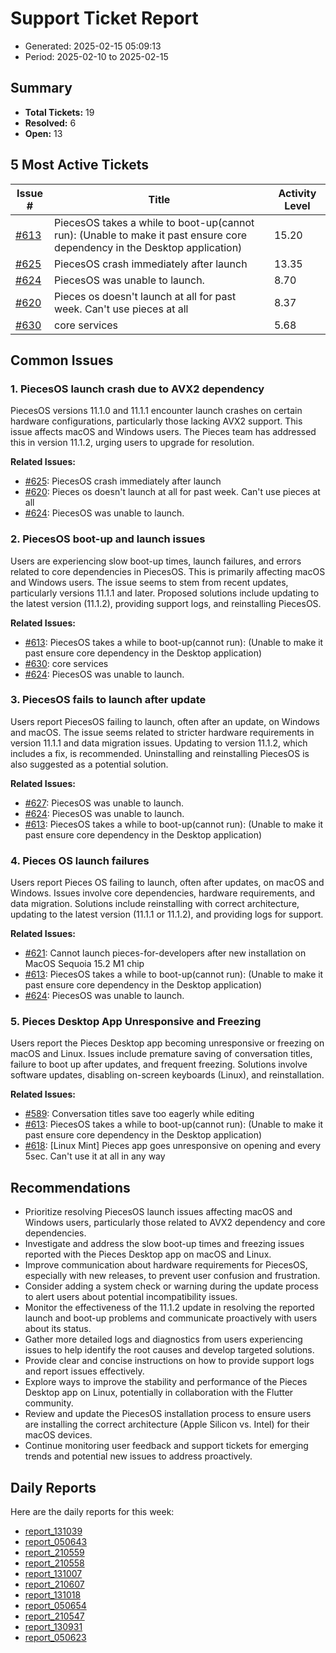 # Support Ticket Report
- Generated: 2025-02-15 05:09:13
- Period: 2025-02-10 to 2025-02-15

## Summary
- **Total Tickets:** 19
- **Resolved:** 6
- **Open:** 13

## 5 Most Active Tickets
| Issue # | Title | Activity Level |
|---------|-------|----------------|
| [#613](https://github.com/pieces-app/support/issues/613) | PiecesOS takes a while to boot-up(cannot run): (Unable to make it past ensure core dependency in the Desktop application) | 15.20 |
| [#625](https://github.com/pieces-app/support/issues/625) | PiecesOS crash immediately after launch | 13.35 |
| [#624](https://github.com/pieces-app/support/issues/624) | PiecesOS was unable to launch. | 8.70 |
| [#620](https://github.com/pieces-app/support/issues/620) | Pieces os doesn't launch at all for past week. Can't use pieces at all | 8.37 |
| [#630](https://github.com/pieces-app/support/issues/630) | core services | 5.68 |

## Common Issues
### 1. PiecesOS launch crash due to AVX2 dependency
PiecesOS versions 11.1.0 and 11.1.1 encounter launch crashes on certain hardware configurations, particularly those lacking AVX2 support. This issue affects macOS and Windows users. The Pieces team has addressed this in version 11.1.2, urging users to upgrade for resolution.

**Related Issues:**
- [#625](https://github.com/pieces-app/support/issues/625): PiecesOS crash immediately after launch
- [#620](https://github.com/pieces-app/support/issues/620): Pieces os doesn't launch at all for past week. Can't use pieces at all
- [#624](https://github.com/pieces-app/support/issues/624): PiecesOS was unable to launch.

### 2. PiecesOS boot-up and launch issues
Users are experiencing slow boot-up times, launch failures, and errors related to core dependencies in PiecesOS. This is primarily affecting macOS and Windows users. The issue seems to stem from recent updates, particularly versions 11.1.1 and later. Proposed solutions include updating to the latest version (11.1.2), providing support logs, and reinstalling PiecesOS.

**Related Issues:**
- [#613](https://github.com/pieces-app/support/issues/613): PiecesOS takes a while to boot-up(cannot run): (Unable to make it past ensure core dependency in the Desktop application)
- [#630](https://github.com/pieces-app/support/issues/630): core services
- [#624](https://github.com/pieces-app/support/issues/624): PiecesOS was unable to launch.

### 3. PiecesOS fails to launch after update
Users report PiecesOS failing to launch, often after an update, on Windows and macOS.  The issue seems related to stricter hardware requirements in version 11.1.1 and data migration issues.  Updating to version 11.1.2, which includes a fix, is recommended.  Uninstalling and reinstalling PiecesOS is also suggested as a potential solution.

**Related Issues:**
- [#627](https://github.com/pieces-app/support/issues/627): PiecesOS was unable to launch.
- [#624](https://github.com/pieces-app/support/issues/624): PiecesOS was unable to launch.
- [#613](https://github.com/pieces-app/support/issues/613): PiecesOS takes a while to boot-up(cannot run): (Unable to make it past ensure core dependency in the Desktop application)

### 4. Pieces OS launch failures
Users report Pieces OS failing to launch, often after updates, on macOS and Windows.  Issues involve core dependencies, hardware requirements, and data migration. Solutions include reinstalling with correct architecture, updating to the latest version (11.1.1 or 11.1.2), and providing logs for support.

**Related Issues:**
- [#621](https://github.com/pieces-app/support/issues/621): Cannot launch pieces-for-developers after new installation on MacOS Sequoia 15.2 M1 chip
- [#613](https://github.com/pieces-app/support/issues/613): PiecesOS takes a while to boot-up(cannot run): (Unable to make it past ensure core dependency in the Desktop application)
- [#624](https://github.com/pieces-app/support/issues/624): PiecesOS was unable to launch.

### 5. Pieces Desktop App Unresponsive and Freezing
Users report the Pieces Desktop app becoming unresponsive or freezing on macOS and Linux. Issues include premature saving of conversation titles, failure to boot up after updates, and frequent freezing. Solutions involve software updates, disabling on-screen keyboards (Linux), and reinstallation.

**Related Issues:**
- [#589](https://github.com/pieces-app/support/issues/589): Conversation titles save too eagerly while editing
- [#613](https://github.com/pieces-app/support/issues/613): PiecesOS takes a while to boot-up(cannot run): (Unable to make it past ensure core dependency in the Desktop application)
- [#618](https://github.com/pieces-app/support/issues/618): [Linux Mint] Pieces app goes unresponsive on opening and every 5sec. Can't use it at all in any way


## Recommendations
- Prioritize resolving PiecesOS launch issues affecting macOS and Windows users, particularly those related to AVX2 dependency and core dependencies.
- Investigate and address the slow boot-up times and freezing issues reported with the Pieces Desktop app on macOS and Linux.
- Improve communication about hardware requirements for PiecesOS, especially with new releases, to prevent user confusion and frustration.
- Consider adding a system check or warning during the update process to alert users about potential incompatibility issues.
- Monitor the effectiveness of the 11.1.2 update in resolving the reported launch and boot-up problems and communicate proactively with users about its status.
- Gather more detailed logs and diagnostics from users experiencing issues to help identify the root causes and develop targeted solutions.
- Provide clear and concise instructions on how to provide support logs and report issues effectively.
- Explore ways to improve the stability and performance of the Pieces Desktop app on Linux, potentially in collaboration with the Flutter community.
- Review and update the PiecesOS installation process to ensure users are installing the correct architecture (Apple Silicon vs. Intel) for their macOS devices.
- Continue monitoring user feedback and support tickets for emerging trends and potential new issues to address proactively.

## Daily Reports
Here are the daily reports for this week:

- [report_131039](daily/2025-02-11/report_131039.md)
- [report_050643](daily/2025-02-11/report_050643.md)
- [report_210559](daily/2025-02-11/report_210559.md)
- [report_210558](daily/2025-02-12/report_210558.md)
- [report_131007](daily/2025-02-12/report_131007.md)
- [report_210607](daily/2025-02-13/report_210607.md)
- [report_131018](daily/2025-02-13/report_131018.md)
- [report_050654](daily/2025-02-13/report_050654.md)
- [report_210547](daily/2025-02-14/report_210547.md)
- [report_130931](daily/2025-02-14/report_130931.md)
- [report_050623](daily/2025-02-15/report_050623.md)
